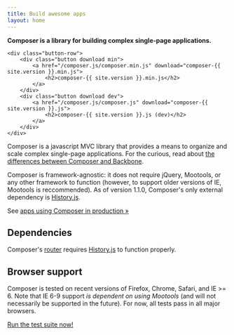 ```yaml
---
title: Build awesome apps
layout: home
---
```


<div class="intro">
    <strong>Composer is a library for building complex single-page applications.</strong>

    <div class="button-row">
        <div class="button download min">
            <a href="/composer.js/composer.min.js" download="composer-{{ site.version }}.min.js">
                <h2>composer-{{ site.version }}.min.js</h2>
            </a>
        </div>
        <div class="button download dev">
            <a href="/composer.js/composer.js" download="composer-{{ site.version }}.js">
                <h2>composer-{{ site.version }}.js (dev)</h2>
            </a>
        </div>
    </div>
</div>

Composer is a javascript MVC library that provides a means to organize and scale
complex single-page applications. For the curious, read about
[the differences between Composer and Backbone](/composer.js/pages/comparison).

Composer is framework-agnostic: it does not require jQuery, Mootools, or any other
framework to function (however, to support older versions of IE, Mootools is
reccommended). As of version 1.1.0, Composer's only external dependency is 
[History.js](https://github.com/browserstate/history.js/).

See [apps using Composer in production &raquo;](/composer.js/pages/apps)

## Dependencies

Composer's [router](/composer.js/docs/router) requires [History.js](https://github.com/browserstate/history.js/)
to function properly.

## Browser support

Composer is tested on recent versions of Firefox, Chrome, Safari, and IE >= 6.
Note that IE 6-9 support *is dependent on using Mootools* (and will not
necessarily be supported in the future). For now, all tests pass in all major
browsers.

<a href="/composer.js/test" target="_blank">Run the test suite now!</a>


